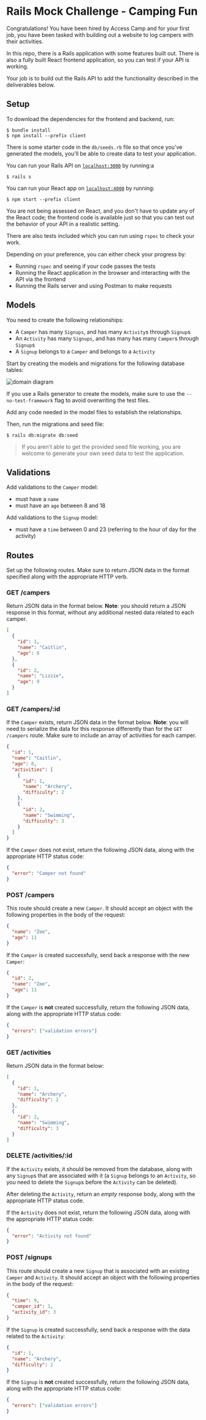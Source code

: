 # Rails Mock Challenge - Camping Fun

Congratulations! You have been hired by Access Camp and for your first job, you
have been tasked with building out a website to log campers with their
activities.

In this repo, there is a Rails application with some features built out. There
is also a fully built React frontend application, so you can test if your API is
working.

Your job is to build out the Rails API to add the functionality described in the
deliverables below.

## Setup

To download the dependencies for the frontend and backend, run:

```console
$ bundle install
$ npm install --prefix client
```

There is some starter code in the `db/seeds.rb` file so that once you've
generated the models, you'll be able to create data to test your application.

You can run your Rails API on [`localhost:3000`](http://localhost:3000) by running:a

```console
$ rails s
```

You can run your React app on [`localhost:4000`](http://localhost:4000) by running:

```console
$ npm start --prefix client
```

You are not being assessed on React, and you don't have to update any of the React
code; the frontend code is available just so that you can test out the behavior
of your API in a realistic setting.

There are also tests included which you can run using `rspec` to check your work.

Depending on your preference, you can either check your progress by:

- Running `rspec` and seeing if your code passes the tests
- Running the React application in the browser and interacting with the API via
  the frontend
- Running the Rails server and using Postman to make requests

## Models

You need to create the following relationships:

- A `Camper` has many `Signups`, and has many `Activity`s through `Signup`s
- An `Activity` has many `Signups`, and has many has many `Camper`s through `Signup`s
- A `Signup` belongs to a `Camper` and belongs to a `Activity`

Start by creating the models and migrations for the following database tables:

![domain diagram](https://curriculum-content.s3.amazonaws.com/phase-4/mock-challenge-camping-fun/diagram.png)

If you use a Rails generator to create the models, make sure to use the
`--no-test-framework` flag to avoid overwriting the test files.

Add any code needed in the model files to establish the relationships.

Then, run the migrations and seed file:

```console
$ rails db:migrate db:seed
```

> If you aren't able to get the provided seed file working, you are welcome to
> generate your own seed data to test the application.

## Validations

Add validations to the `Camper` model:

- must have a `name`
- must have an `age` between 8 and 18

Add validations to the `Signup` model:

- must have a `time` between 0 and 23 (referring to the hour of day for the
  activity)

## Routes

Set up the following routes. Make sure to return JSON data in the format
specified along with the appropriate HTTP verb.

### GET /campers

Return JSON data in the format below. **Note**: you should return a JSON
response in this format, without any additional nested data related to each
camper.

```json
[
  {
    "id": 1,
    "name": "Caitlin",
    "age": 8
  },
  {
    "id": 2,
    "name": "Lizzie",
    "age": 9
  }
]
```

### GET /campers/:id

If the `Camper` exists, return JSON data in the format below. **Note**: you will
need to serialize the data for this response differently than for the
`GET /campers` route. Make sure to include an array of activities for each
camper.

```json
{
  "id": 1,
  "name": "Caitlin",
  "age": 8,
  "activities": [
    {
      "id": 1,
      "name": "Archery",
      "difficulty": 2
    },
    {
      "id": 2,
      "name": "Swimming",
      "difficulty": 3
    }
  ]
}
```

If the `Camper` does not exist, return the following JSON data, along with
the appropriate HTTP status code:

```json
{
  "error": "Camper not found"
}
```

### POST /campers

This route should create a new `Camper`. It should accept an object with the
following properties in the body of the request:

```json
{
  "name": "Zoe",
  "age": 11
}
```

If the `Camper` is created successfully, send back a response with the new
`Camper`:

```json
{
  "id": 2,
  "name": "Zoe",
  "age": 11
}
```

If the `Camper` is **not** created successfully, return the following JSON data,
along with the appropriate HTTP status code:

```json
{
  "errors": ["validation errors"]
}
```

### GET /activities

Return JSON data in the format below:

```json
[
  {
    "id": 1,
    "name": "Archery",
    "difficulty": 2
  },
  {
    "id": 2,
    "name": "Swimming",
    "difficulty": 3
  }
]
```

### DELETE /activities/:id

If the `Activity` exists, it should be removed from the database, along with
any `Signup`s that are associated with it (a `Signup` belongs
to an `Activity`, so you need to delete the `Signup`s before the
`Activity` can be deleted).

After deleting the `Activity`, return an _empty_ response body, along with the
appropriate HTTP status code.

If the `Activity` does not exist, return the following JSON data, along with
the appropriate HTTP status code:

```json
{
  "error": "Activity not found"
}
```

### POST /signups

This route should create a new `Signup` that is associated with an
existing `Camper` and `Activity`. It should accept an object with the following
properties in the body of the request:

```json
{
  "time": 9,
  "camper_id": 1,
  "activity_id": 3
}
```

If the `Signup` is created successfully, send back a response with the data
related to the `Activity`:

```json
{
  "id": 1,
  "name": "Archery",
  "difficulty": 2
}
```

If the `Signup` is **not** created successfully, return the following JSON data,
along with the appropriate HTTP status code:

```json
{
  "errors": ["validation errors"]
}
```
